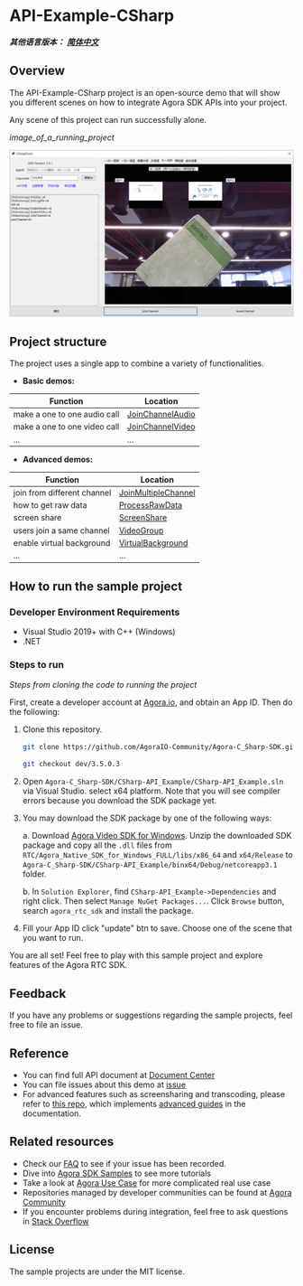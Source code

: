 # API-Example-CSharp

*__其他语言版本：__  [__简体中文__](README.zh.md)*

## Overview

The API-Example-CSharp project is an open-source demo that will show you different scenes on how to integrate Agora SDK APIs into your project.

Any scene of this project can run successfully alone.

*image_of_a_running_project*

![snapshot.png](./CSharp-API_Example/res/snapshot.png)

## Project structure

The project uses a single app to combine a variety of functionalities.

* **Basic demos:**

| Function                                          | Location                                         |
| --------------------------------------------------|--------------------------------------------------|
| make a one to one audio call                      | [JoinChannelAudio][JoinChannelAudioLink]         |
| make a one to one video call                      | [JoinChannelVideo][JoinChannelVideoLink]         |
| ...                                               | ...                                              |

* **Advanced demos:**

| Function                                          | Location                                         |
| --------------------------------------------------|--------------------------------------------------|
| join from different channel                       | [JoinMultipleChannel][JoinMultipleChannelLink]   |
| how to get raw data                               | [ProcessRawData][ProcessRawDataLink]             |
| screen share                                      | [ScreenShare][ScreenShareLink]                   |
| users join a same channel                         | [VideoGroup][VideoGroupLink]                     |
| enable virtual background                         | [VirtualBackground][VirtualBackgroundLink]       |
| ...                                               | ...                                              |

## How to run the sample project

### Developer Environment Requirements

- Visual Studio 2019+ with C++ (Windows)
- .NET

### Steps to run

*Steps from cloning the code to running the project*

First, create a developer account at [Agora.io](https://dashboard.agora.io/signin/), and obtain an App ID. Then do the following:

1. Clone this repository.

	```bash
	git clone https://github.com/AgoraIO-Community/Agora-C_Sharp-SDK.git
	```

	```bash
	git checkout dev/3.5.0.3
	```
	
2. Open `Agora-C_Sharp-SDK/CSharp-API_Example/CSharp-API_Example.sln` via Visual Studio. select x64 platform. 
Note that you will see compiler errors because you download the SDK package yet.

3. You may download the SDK package by one of the following ways:

    a. Download [Agora Video SDK for Windows](https://docs.agora.io/cn/Agora%20Platform/downloads). Unzip the downloaded SDK package and copy all the `.dll` files from `RTC/Agora_Native_SDK_for_Windows_FULL/libs/x86_64` and `x64/Release` to `Agora-C_Sharp-SDK/CSharp-API_Example/binx64/Debug/netcoreapp3.1` folder.
    
    b. In `Solution Explorer`, find `CSharp-API_Example->Dependencies` and right click. Then select `Manage NuGet Packages...`. Click `Browse` button, search `agora_rtc_sdk` and install the package.

4.  Fill your App ID click "update" btn to save. Choose one of the scene that you want to run.

You are all set! Feel free to play with this sample project and explore features of the Agora RTC SDK.

## Feedback

If you have any problems or suggestions regarding the sample projects, feel free to file an issue.

## Reference

- You can find full API document at [Document Center](https://docs.agora.io/en/Video/API%20Reference/unity/index.html)
- You can file issues about this demo at [issue](https://github.com/AgoraIO/Voice-Call-for-Mobile-Gaming/issues)
- For advanced features such as screensharing and transcoding, please refer to [this repo](https://bit.ly/2RRP5tK), which implements [advanced guides](https://docs.agora.io/en/Interactive%20Broadcast/media_relay_unity?platform=Unity) in the documentation.

## Related resources

- Check our [FAQ](https://docs.agora.io/en/faq) to see if your issue has been recorded.
- Dive into [Agora SDK Samples](https://github.com/AgoraIO) to see more tutorials
- Take a look at [Agora Use Case](https://github.com/AgoraIO-usecase) for more complicated real use case
- Repositories managed by developer communities can be found at [Agora Community](https://github.com/AgoraIO-Community)
- If you encounter problems during integration, feel free to ask questions in [Stack Overflow](https://stackoverflow.com/questions/tagged/agora.io)

## License
The sample projects are under the MIT license.

[JoinChannelAudioLink]:https://github.com/AgoraIO-Community/Agora-C_Sharp-SDK/blob/dev/3.5.0.3/CSharp-API_Example/src/Basic/JoinChannelAudio/JoinChannelAudio.cs
[JoinChannelVideoLink]:https://github.com/AgoraIO-Community/Agora-C_Sharp-SDK/blob/dev/3.5.0.3/CSharp-API_Example/src/Basic/JoinChannelVideo/JoinChannelVideo.cs
[JoinMultipleChannelLink]:https://github.com/AgoraIO-Community/Agora-C_Sharp-SDK/blob/dev/3.5.0.3/CSharp-API_Example/src/Advanced/JoinMultipleChannel/JoinMultipleChannel.cs
[ProcessRawDataLink]:https://github.com/AgoraIO-Community/Agora-C_Sharp-SDK/blob/dev/3.5.0.3/CSharp-API_Example/src/Advanced/ProcessRawData/ProcessRawData.cs
[ScreenShareLink]:https://github.com/AgoraIO-Community/Agora-C_Sharp-SDK/blob/dev/3.5.0.3/CSharp-API_Example/src/Advanced/ScreenShare/ScreenShare.cs
[VideoGroupLink]:https://github.com/AgoraIO-Community/Agora-C_Sharp-SDK/blob/dev/3.5.0.3/CSharp-API_Example/src/Advanced/VideoGroup/VideoGroup.cs
[VirtualBackgroundLink]:https://github.com/AgoraIO-Community/Agora-C_Sharp-SDK/blob/dev/3.5.0.3/CSharp-API_Example/src/Advanced/VirtualBackground/VirtualBackground.cs
